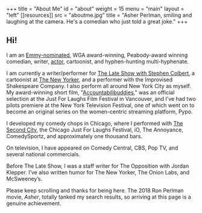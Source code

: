+++
title = "About Me"
id = "about"
weight = 15
menu = "main"
layout = "left"
[[resources]]
  src = "aboutme.jpg"
  title = "Asher Perlman, smiling and laughing at the camera. He's a comedian who just told a great joke."
+++

## Hi!

I am an [Emmy-nominated](https://www.emmys.com/bios/asher-perlman), WGA award-winning, Peabody-award winning comedian, writer, [actor](https://www.imdb.com/name/nm5465523/), cartoonist, and hyphen-hunting multi-hyphenate. 

I am currently a writer/performer for [The Late Show with Stephen Colbert](https://www.cbs.com/shows/the-late-show-with-stephen-colbert/), a cartoonist at [The New Yorker](https://condenaststore.com/art/asher+perlman?searchType=artistname), and a performer with the Improvised Shakespeare Company. I also perform all around New York City as myself. My award-winning short film, "[Accountabilibuddies](https://vimeo.com/334507378)," was an official selection at the Just For Laughs Film Festival in Vancouver, and I’ve had two pilots premiere at the New York Television Festival, one of which went on to become an original series on the women-centric streaming platform, Pypo.

I developed my comedy chops in Chicago, where I performed with [The Second City](https://www.secondcity.com/people/other/asher-perlman/), the Chicago Just For Laughs Festival, iO, The Annoyance, ComedySportz, and approximately one thousand bars.

On television, I have appeared on Comedy Central, CBS, Pop TV, and several national commercials.

Before The Late Show, I was a staff writer for The Opposition with Jordan Klepper. I’ve also written humor for The New Yorker, The Onion Labs, and McSweeney’s.

Please keep scrolling and thanks for being here. The 2018 Ron Perlman movie, *Asher*, totally tanked my search results, so arriving at this page is a genuine achievement.